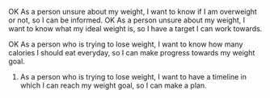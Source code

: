 OK As a person unsure about my weight, I want to know if I am overweight or not, so I can be informed.
OK As a person unsure about my weight, I want to know what my ideal weight is, so I have a target I can work towards.

OK As a person who is trying to lose weight, I want to know how many calories I should eat everyday, so I can make progress towards my weight goal.

1. As a person who is trying to lose weight, I want to have a timeline in which I can reach my weight goal, so I can make a plan.
